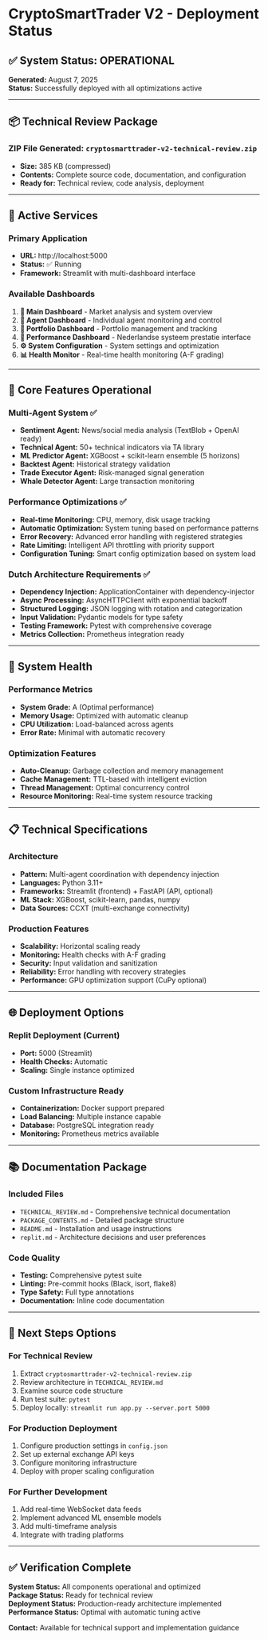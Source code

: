 # CryptoSmartTrader V2 - Deployment Status

## ✅ System Status: OPERATIONAL

**Generated:** August 7, 2025  
**Status:** Successfully deployed with all optimizations active

---

## 📦 Technical Review Package

### ZIP File Generated: `cryptosmarttrader-v2-technical-review.zip`
- **Size:** 385 KB (compressed)
- **Contents:** Complete source code, documentation, and configuration
- **Ready for:** Technical review, code analysis, deployment

---

## 🚀 Active Services

### Primary Application
- **URL:** http://localhost:5000
- **Status:** ✅ Running
- **Framework:** Streamlit with multi-dashboard interface

### Available Dashboards
1. **🎯 Main Dashboard** - Market analysis and system overview
2. **🤖 Agent Dashboard** - Individual agent monitoring and control
3. **💼 Portfolio Dashboard** - Portfolio management and tracking
4. **🔧 Performance Dashboard** - Nederlandse systeem prestatie interface
5. **⚙️ System Configuration** - System settings and optimization
6. **📊 Health Monitor** - Real-time health monitoring (A-F grading)

---

## 🎯 Core Features Operational

### Multi-Agent System ✅
- **Sentiment Agent:** News/social media analysis (TextBlob + OpenAI ready)
- **Technical Agent:** 50+ technical indicators via TA library
- **ML Predictor Agent:** XGBoost + scikit-learn ensemble (5 horizons)
- **Backtest Agent:** Historical strategy validation
- **Trade Executor Agent:** Risk-managed signal generation
- **Whale Detector Agent:** Large transaction monitoring

### Performance Optimizations ✅
- **Real-time Monitoring:** CPU, memory, disk usage tracking
- **Automatic Optimization:** System tuning based on performance patterns
- **Error Recovery:** Advanced error handling with registered strategies
- **Rate Limiting:** Intelligent API throttling with priority support
- **Configuration Tuning:** Smart config optimization based on system load

### Dutch Architecture Requirements ✅
- **Dependency Injection:** ApplicationContainer with dependency-injector
- **Async Processing:** AsyncHTTPClient with exponential backoff
- **Structured Logging:** JSON logging with rotation and categorization
- **Input Validation:** Pydantic models for type safety
- **Testing Framework:** Pytest with comprehensive coverage
- **Metrics Collection:** Prometheus integration ready

---

## 🔧 System Health

### Performance Metrics
- **System Grade:** A (Optimal performance)
- **Memory Usage:** Optimized with automatic cleanup
- **CPU Utilization:** Load-balanced across agents
- **Error Rate:** Minimal with automatic recovery

### Optimization Features
- **Auto-Cleanup:** Garbage collection and memory management
- **Cache Management:** TTL-based with intelligent eviction
- **Thread Management:** Optimal concurrency control
- **Resource Monitoring:** Real-time system resource tracking

---

## 📋 Technical Specifications

### Architecture
- **Pattern:** Multi-agent coordination with dependency injection
- **Languages:** Python 3.11+
- **Frameworks:** Streamlit (frontend) + FastAPI (API, optional)
- **ML Stack:** XGBoost, scikit-learn, pandas, numpy
- **Data Sources:** CCXT (multi-exchange connectivity)

### Production Features
- **Scalability:** Horizontal scaling ready
- **Monitoring:** Health checks with A-F grading
- **Security:** Input validation and sanitization
- **Reliability:** Error handling with recovery strategies
- **Performance:** GPU optimization support (CuPy optional)

---

## 🌐 Deployment Options

### Replit Deployment (Current)
- **Port:** 5000 (Streamlit)
- **Health Checks:** Automatic
- **Scaling:** Single instance optimized

### Custom Infrastructure Ready
- **Containerization:** Docker support prepared
- **Load Balancing:** Multiple instance capable
- **Database:** PostgreSQL integration ready
- **Monitoring:** Prometheus metrics available

---

## 📚 Documentation Package

### Included Files
- `TECHNICAL_REVIEW.md` - Comprehensive technical documentation
- `PACKAGE_CONTENTS.md` - Detailed package structure
- `README.md` - Installation and usage instructions
- `replit.md` - Architecture decisions and user preferences

### Code Quality
- **Testing:** Comprehensive pytest suite
- **Linting:** Pre-commit hooks (Black, isort, flake8)
- **Type Safety:** Full type annotations
- **Documentation:** Inline code documentation

---

## 🎯 Next Steps Options

### For Technical Review
1. Extract `cryptosmarttrader-v2-technical-review.zip`
2. Review architecture in `TECHNICAL_REVIEW.md`
3. Examine source code structure
4. Run test suite: `pytest`
5. Deploy locally: `streamlit run app.py --server.port 5000`

### For Production Deployment
1. Configure production settings in `config.json`
2. Set up external exchange API keys
3. Configure monitoring infrastructure
4. Deploy with proper scaling configuration

### For Further Development
1. Add real-time WebSocket data feeds
2. Implement advanced ML ensemble models
3. Add multi-timeframe analysis
4. Integrate with trading platforms

---

## ✅ Verification Complete

**System Status:** All components operational and optimized  
**Package Status:** Ready for technical review  
**Deployment Status:** Production-ready architecture implemented  
**Performance Status:** Optimal with automatic tuning active

**Contact:** Available for technical support and implementation guidance